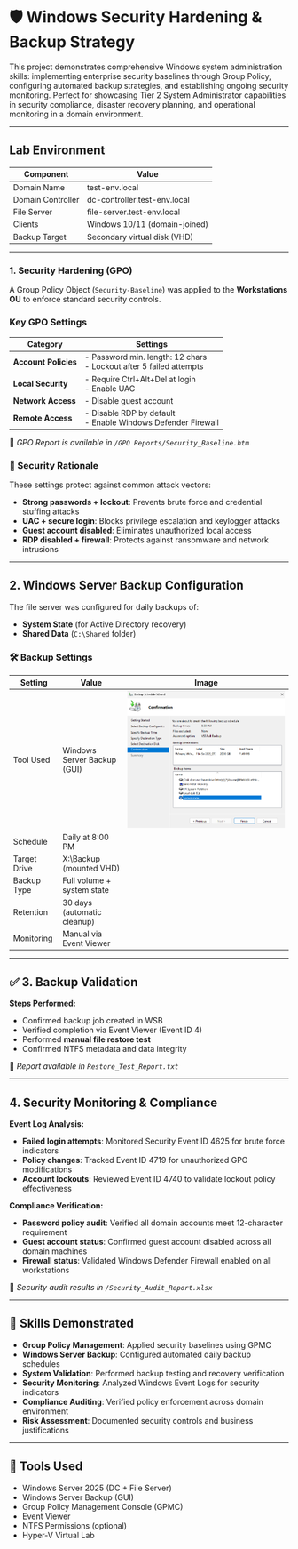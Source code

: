 # 🛡️ Windows Security Hardening & Backup Strategy

This project demonstrates comprehensive Windows system administration skills: implementing enterprise security baselines through Group Policy, configuring automated backup strategies, and establishing ongoing security monitoring. Perfect for showcasing Tier 2 System Administrator capabilities in security compliance, disaster recovery planning, and operational monitoring in a domain environment.

---

## Lab Environment

| Component        | Value                         |
|------------------|-------------------------------|
| Domain Name      | test-env.local                |
| Domain Controller| dc-controller.test-env.local  |
| File Server      | file-server.test-env.local    |
| Clients          | Windows 10/11 (domain-joined) |
| Backup Target    | Secondary virtual disk (VHD)  |

---

### 1. Security Hardening (GPO)

A Group Policy Object (`Security-Baseline`) was applied to the **Workstations OU** to enforce standard security controls.

###  Key GPO Settings

| Category              | Settings                                                                 |
|-----------------------|--------------------------------------------------------------------------|
| **Account Policies**  | - Password min. length: 12 chars<br>- Lockout after 5 failed attempts    |
| **Local Security**    | - Require Ctrl+Alt+Del at login<br>- Enable UAC                          |
| **Network Access**    | - Disable guest account                                                  |
| **Remote Access**     | - Disable RDP by default<br>- Enable Windows Defender Firewall           |

📁 *GPO Report is available in `/GPO Reports/Security_Baseline.htm`*

### 🔐 Security Rationale

These settings protect against common attack vectors:
- **Strong passwords + lockout**: Prevents brute force and credential stuffing attacks
- **UAC + secure login**: Blocks privilege escalation and keylogger attacks  
- **Guest account disabled**: Eliminates unauthorized local access
- **RDP disabled + firewall**: Protects against ransomware and network intrusions

---

## 2. Windows Server Backup Configuration

The file server was configured for daily backups of:

- **System State** (for Active Directory recovery)  
- **Shared Data** (`C:\Shared` folder)

### 🛠️ Backup Settings

| Setting       | Value                          | Image                                    |
|---------------|--------------------------------|------------------------------------------|
| Tool Used     | Windows Server Backup (GUI)   | ![Backup Schedule](images/backup-schedule.png) 
| Schedule      | Daily at 8:00 PM              |                                          
| Target Drive  | X:\Backup (mounted VHD)        |                                          
| Backup Type   | Full volume + system state     |                                          
| Retention     | 30 days (automatic cleanup)    |                                          
| Monitoring    | Manual via Event Viewer        |                                          |

---

## ✅ 3. Backup Validation

**Steps Performed:**
- Confirmed backup job created in WSB  
- Verified completion via Event Viewer (Event ID 4)  
- Performed **manual file restore test**  
- Confirmed NTFS metadata and data integrity

📁 *Report available in `Restore_Test_Report.txt`*

---

## 4. Security Monitoring & Compliance

**Event Log Analysis:**
- **Failed login attempts**: Monitored Security Event ID 4625 for brute force indicators
- **Policy changes**: Tracked Event ID 4719 for unauthorized GPO modifications
- **Account lockouts**: Reviewed Event ID 4740 to validate lockout policy effectiveness

**Compliance Verification:**
- **Password policy audit**: Verified all domain accounts meet 12-character requirement
- **Guest account status**: Confirmed guest account disabled across all domain machines
- **Firewall status**: Validated Windows Defender Firewall enabled on all workstations

📁 *Security audit results in `/Security_Audit_Report.xlsx`*

---

## 🧠 Skills Demonstrated

- **Group Policy Management**: Applied security baselines using GPMC
- **Windows Server Backup**: Configured automated daily backup schedules  
- **System Validation**: Performed backup testing and recovery verification
- **Security Monitoring**: Analyzed Windows Event Logs for security indicators
- **Compliance Auditing**: Verified policy enforcement across domain environment
- **Risk Assessment**: Documented security controls and business justifications

---

## 🧰 Tools Used

- Windows Server 2025 (DC + File Server)  
- Windows Server Backup (GUI)  
- Group Policy Management Console (GPMC)  
- Event Viewer  
- NTFS Permissions (optional)  
- Hyper-V Virtual Lab

